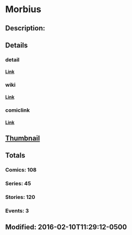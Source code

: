 # Morbius
## Description: 
## Details
### detail
#### [Link](http://marvel.com/comics/characters/1009454/morbius?utm_campaign=apiRef&utm_source=225578a89fc76f3d20fbffda5d17a88d)
### wiki
#### [Link](http://marvel.com/universe/Morbius?utm_campaign=apiRef&utm_source=225578a89fc76f3d20fbffda5d17a88d)
### comiclink
#### [Link](http://marvel.com/comics/characters/1009454/morbius?utm_campaign=apiRef&utm_source=225578a89fc76f3d20fbffda5d17a88d)
## [Thumbnail](http://i.annihil.us/u/prod/marvel/i/mg/b/c0/535fee11e0e1a.jpg)
## Totals
### Comics: 108
### Series: 45
### Stories: 120
### Events: 3
## Modified: 2016-02-10T11:29:12-0500
